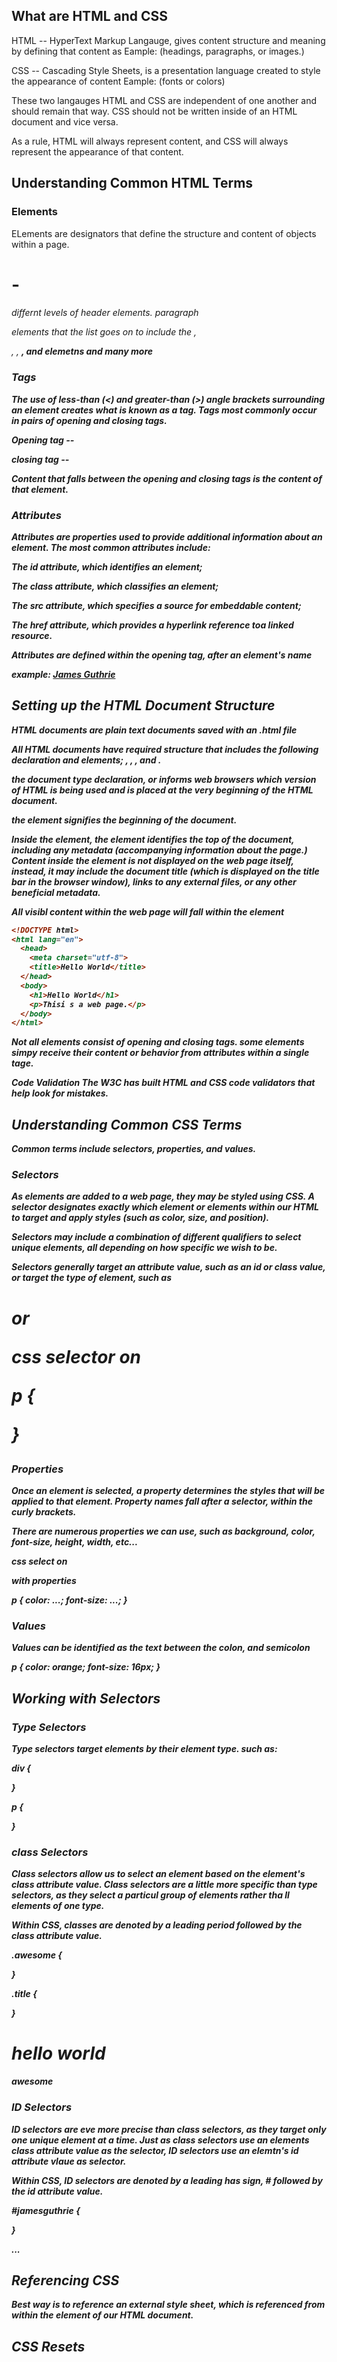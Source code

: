 ## What are HTML and CSS

HTML -- HyperText Markup Langauge, gives content structure and meaning by defining that content as Eample: (headings, paragraphs, or images.)

CSS -- Cascading Style Sheets, is a presentation language created to style the appearance of content Eample: (fonts or colors)

These two langauges HTML and CSS are independent of one another and should remain that way. CSS should not be written inside of an HTML document and vice versa.

As a rule, HTML will always represent content, and CSS will always represent the appearance of that content.

## Understanding Common HTML Terms

### Elements

ELements are designators that define the structure and content of objects within a page. <h1> - <h6> differnt levels of header elements. paragraph <p> elements that the list goes on to include the <a>, <div>, <span>, <strong>, and <en> elemetns and many more

### Tags

The use of less-than (<) and greater-than (>) angle brackets surrounding an element creates what is known as a tag. Tags most commonly occur in pairs of opening and closing tags.

Opening tag -- <div>
closing tag -- </div>

Content that falls between the opening and closing tags is the content of that element.

### Attributes

Attributes are properties used to provide additional information about an element. The most common attributes include:

The id attribute, which identifies an element;

The class attribute, which classifies an element;

The src attribute, which specifies a source for embeddable content;

The href attribute, which provides a hyperlink reference toa linked resource.

Attributes are defined within the opening tag, after an element's name

example: <a href="http://jamesrguthrie.com/">James Guthrie</a>

## Setting up the HTML Document Structure

HTML documents are plain text documents saved with an .html file

All HTML documents have required structure that includes the following declaration and elements; <!DOCTYPE html>, <html>, <head>, and <body>.

the document type declaration, or <!DOCTYPE html> informs web browsers which version of HTML is being used and is placed at the very beginning of the HTML document.

the <html> element signifies the beginning of the document.

Inside the <html> element, the <head> element identifies the top of the document, including any metadata (accompanying information about the page.) Content inside the <head> element is not displayed on the web page itself, instead, it may include the document title (which is displayed on the title bar in the browser window), links to any external files, or any other beneficial metadata.

All visibl content within the web page will fall within the <body> element

```html
<!DOCTYPE html>
<html lang="en">
  <head>
    <meta charset="utf-8">
    <title>Hello World</title>
  </head>
  <body>
    <h1>Hello World</h1>
    <p>Thisi s a web page.</p>
  </body>
</html>
```

Not all elements consist of opening and closing tags. some elements simpy receive their content or behavior from attributes within a single tage.


Code Validation The W3C has built HTML and CSS code validators that help look for mistakes.

## Understanding Common CSS Terms

Common terms include selectors, properties, and values.

### Selectors

As elements are added to a web page, they may be styled using CSS. A selector designates exactly which element or elements within our HTML to target and apply styles (such as color, size, and position).

Selectors may include a combination of different qualifiers to select unique elements, all depending on how specific we wish to be.

Selectors generally target an attribute value, such as an id or class value, or target the type of element, such as <h1> or <p>

css selector on <p>

p {
  
}

### Properties

Once an element is selected, a property determines the styles that will be applied to that element. Property names fall after a selector, within the curly brackets.

There are numerous properties we can use, such as background, color, font-size, height, width, etc...

css select on <p> with properties

p {
  color: ...;
  font-size: ...;
}

### Values

Values can be identified as the text between the colon, and semicolon 

p {
  color: orange;
  font-size: 16px;
}

## Working with Selectors

### Type Selectors

Type selectors target elements by their element type. such as:

div {
  
}

p {
  
}

### class Selectors

Class selectors allow us to select an element based on the element's class attribute value. Class selectors are a little more specific than type selectors, as they select a particul group of elements rather tha ll elements of one type.

Within CSS, classes are denoted by a leading period followed by the class attribute value.

.awesome {
  
}

.title {
  
}

<h1 class="title">hello world</h1>
<p class="awesome">awesome</p>

### ID Selectors

ID selectors are eve more precise than class selectors, as they target only one unique element at a time. Just as class selectors use an elements class attribute value as the selector, ID selectors use an elemtn's id attribute vlaue as selector.

Within CSS, ID selectors are denoted by a leading has sign, # followed by the id attribute value.

#jamesguthrie {
  
}

<div id="jamesguthrie">...</div>

## Referencing CSS

Best way is to reference an external style sheet, which is referenced from within the <head> element of our HTML document.

## CSS Resets
















